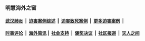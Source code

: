 
### 明慧海外之窗

####  [武汉肺炎](indexes/365.md?t=06180401) &nbsp;|&nbsp;  [迫害案例综述](indexes/328.md?t=06180401) &nbsp;|&nbsp; [迫害致死案例](indexes/277.md?t=06180401)  &nbsp;|&nbsp; [更多迫害案例](indexes/81.md?t=06180401)  &nbsp;|&nbsp; 
####  [时事评论](indexes/19.md?t=06180401) &nbsp;|&nbsp; [海外简讯](indexes/245.md?t=06180401)&nbsp;|&nbsp;  [社会支持](indexes/140.md?t=06180401) &nbsp;|&nbsp; [褒奖决议](indexes/282.md?t=06180401) &nbsp;|&nbsp; [社区报道](indexes/91.md?t=06180401)  &nbsp;|&nbsp; [天人之间](indexes/78.md?t=06180401) 

